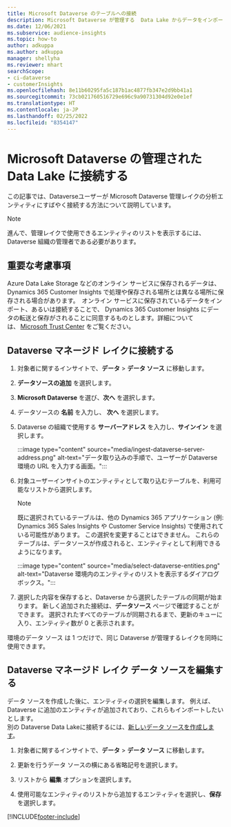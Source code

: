 ```yaml
---
title: Microsoft Dataverse のテーブルへの接続
description: Microsoft Dataverse が管理する  Data Lake からデータをインポートする。
ms.date: 12/06/2021
ms.subservice: audience-insights
ms.topic: how-to
author: adkuppa
ms.author: adkuppa
manager: shellyha
ms.reviewer: mhart
searchScope:
- ci-dataverse
- customerInsights
ms.openlocfilehash: 8e11b60295fa5c187b1ac4877fb347e2d9bb41a1
ms.sourcegitcommit: 73cb021760516729e696c9a90731304d92e0e1ef
ms.translationtype: HT
ms.contentlocale: ja-JP
ms.lasthandoff: 02/25/2022
ms.locfileid: "8354147"
---
```

# <a name="connect-to-data-in-a-microsoft-dataverse-managed-data-lake"></a>Microsoft Dataverse の管理された Data Lake に接続する



この記事では、Dataverseユーザーが Microsoft Dataverse 管理レイクの分析エンティティにすばやく接続する方法について説明しています。 

> [!NOTE]
> 進んで、管理レイクで使用できるエンティティのリストを表示するには、Dataverse 組織の管理者である必要があります。

## <a name="important-considerations"></a>重要な考慮事項

Azure Data Lake Storage などのオンライン サービスに保存されるデータは、Dynamics 365 Customer Insights で処理や保存される場所とは異なる場所に保存される場合があります。  オンライン サービスに保存されているデータをインポート、あるいは接続することで、 Dynamics 365 Customer Insights にデータの転送と保存がされることに同意するものとします。詳細については、 [Microsoft Trust Center](https://www.microsoft.com/trust-center) をご覧ください。

## <a name="connect-to-a-dataverse-managed-lake"></a>Dataverse マネージド レイクに接続する

1. 対象者に関するインサイトで、**データ** > **データ ソース** に移動します。

2. **データソースの追加** を選択します。

3. **Microsoft Dataverse** を選び、**次へ** を選択します。

4. データソースの **名前** を入力し、 **次へ** を選択します。 

5. Dataverse の組織で使用する **サーバーアドレス** を入力し、**サインイン** を選択します。

   :::image type="content" source="media/ingest-dataverse-server-address.png" alt-text="データ取り込みの手順で、ユーザーが Dataverse 環境の URL を入力する画面。":::

6. 対象ユーザーインサイトのエンティティとして取り込むテーブルを、利用可能なリストから選択します。    

   > [!NOTE]
   > 既に選択されているテーブルは、他の Dynamics 365 アプリケーション (例: Dynamics 365 Sales Insights や Customer Service Insights) で使用されている可能性があります。 この選択を変更することはできません。 これらのテーブルは、データソースが作成されると、エンティティとして利用できるようになります。

   :::image type="content" source="media/select-dataverse-entities.png" alt-text="Dataverse 環境内のエンティティのリストを表示するダイアログ ボックス。":::

7. 選択した内容を保存すると、Dataverse から選択したテーブルの同期が始まります。 新しく追加された接続は、**データソース** ページで確認することができます。 選択されたすべてのテーブルが同期されるまで、更新のキューに入り、エンティティ数が 0 と表示されます。

環境のデータ ソース は 1 つだけで、同じ Dataverse が管理するレイクを同時に使用できます。

## <a name="edit-a-dataverse-managed-lake-data-source"></a>Dataverse マネージド レイク データ ソースを編集する

データ ソースを作成した後に、エンティティの選択を編集します。 例えば、Dataverse に追加のエンティティが追加されており、これらもインポートしたいとします。    
別の Dataverse Data Lakeに接続するには、[新しいデータ ソースを作成します](#connect-to-a-dataverse-managed-lake)。

1. 対象者に関するインサイトで、**データ** > **データ ソース** に移動します。

2. 更新を行うデータ ソースの横にある省略記号を選択します。

3. リストから **編集** オプションを選択します。

4. 使用可能なエンティティのリストから追加するエンティティを選択し、**保存** を選択します。

[!INCLUDE[footer-include](../includes/footer-banner.md)]

